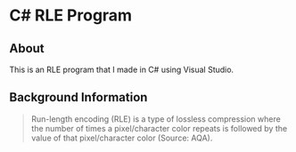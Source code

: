 # C# RLE Program

## About

This is an RLE program that I made in C# using Visual Studio.

## Background Information

> Run-length encoding (RLE) is a type of lossless compression where the number of times a pixel/character color repeats is followed by the value of that pixel/character color (Source: AQA).
